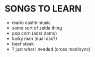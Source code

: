 # SONGS TO LEARN
- mario castle music
- some sort of zelda thing
- pop corn (adsr demo)
- lucky man (dual osc?)
- beef steak
- ? just what i needed (cross mod/sync)
